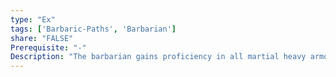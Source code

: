 ```yaml
---
type: "Ex"
tags: ['Barbaric-Paths', 'Barbarian']
share: "FALSE"
Prerequisite: "-"
Description: "The barbarian gains proficiency in all martial heavy armors. In addition while raging the barbarian may treat his strength modifier as 1 higher for the purposes of determining penalties from the strength rating of his armor and shield. He may treat his strength modifier as an additional 1 higher at 5th level and every 4 levels thereafter."
---
```

